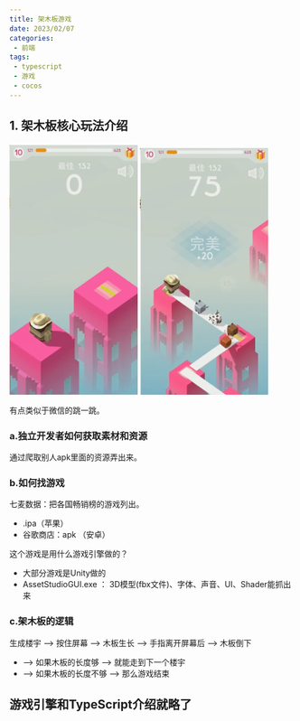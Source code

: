 ```yaml
---
title: 架木板游戏
date: 2023/02/07
categories:
 - 前端
tags:
 - typescript
 - 游戏
 - cocos
---
```


## 1. 架木板核心玩法介绍
<img src='./imgs/image.png' width="45%">
<img src='./imgs/image1.png' width="45%">

有点类似于微信的跳一跳。

### a.独立开发者如何获取素材和资源
通过爬取别人apk里面的资源弄出来。

### b.如何找游戏

七麦数据：把各国畅销榜的游戏列出。
- .ipa（苹果）
- 谷歌商店：apk （安卓）

这个游戏是用什么游戏引擎做的？
- 大部分游戏是Unity做的
- AssetStudioGUI.exe ： 3D模型(fbx文件)、字体、声音、UI、Shader能抓出来

### c.架木板的逻辑
生成楼宇 ——> 按住屏幕 ——> 木板生长 ——> 手指离开屏幕后 ——> 木板倒下
- ——> 如果木板的长度够 ——> 就能走到下一个楼宇
- ——> 如果木板的长度不够 ——> 那么游戏结束

## 游戏引擎和TypeScript介绍就略了